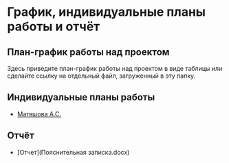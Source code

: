 # График, индивидуальные планы работы и отчёт


## План-график работы над проектом

Здесь приведите план-график работы над проектом в виде таблицы или сделайте ссылку на отдельный файл, загруженный в эту папку.

## Индивидуальные планы работы

- [Матяшова А.С.](matyashova.md)


## Отчёт

- [Отчет](Пояснительная записка.docx)
